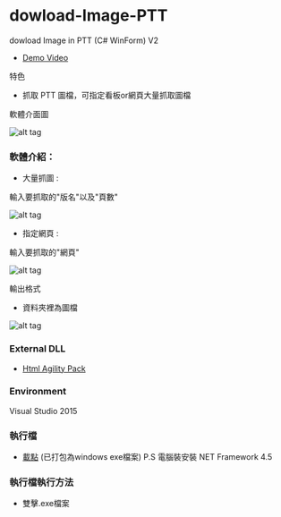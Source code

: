 # dowload-Image-PTT
dowload Image in PTT (C# WinForm) V2

* [Demo Video](https://youtu.be/QgWEiPRaCoI) 

特色
* 抓取 PTT 圖檔，可指定看板or網頁大量抓取圖檔

軟體介面圖

![alt tag](http://i.imgur.com/zzRqWTt.jpg)

### 軟體介紹：


* 大量抓圖 :

輸入要抓取的"版名"以及"頁數"

![alt tag](http://i.imgur.com/wc8zuxP.jpg)

* 指定網頁 :

輸入要抓取的"網頁"

![alt tag](http://i.imgur.com/Iw2wCtd.jpg)


輸出格式
* 資料夾裡為圖檔

![alt tag](http://i.imgur.com/qrZq6X7.jpg)

### External DLL
* [Html Agility Pack](https://htmlagilitypack.codeplex.com/) 

### Environment
Visual Studio 2015

### 執行檔
* [載點](https://app.box.com/s/amz3mdcud6atwrcpsmi3x623rz129nfs) (已打包為windows exe檔案)    P.S 電腦裝安裝 NET Framework 4.5



### 執行檔執行方法
*  雙擊.exe檔案

